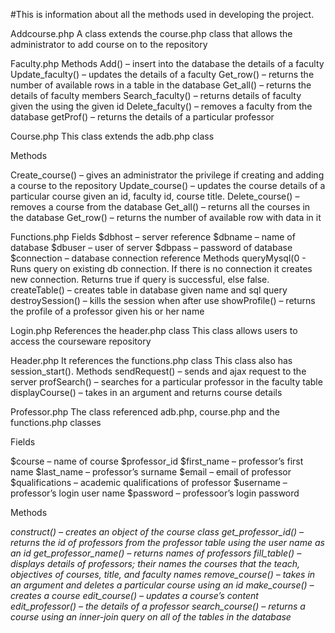 #This is information about all the methods used in developing the project.

Addcourse.php
A class extends the course.php class that allows the administrator to add course on to the repository

Faculty.php
Methods
Add() – insert into the database the details of a faculty
Update\_faculty() – updates the details of a faculty
Get\_row() – returns the number of available rows in a table in the database
Get\_all() – returns the details of faculty members
Search\_faculty() – returns details of faculty given the using the given id
Delete\_faculty() – removes a faculty from the database
getProf() – returns the details of a particular professor

Course.php
This class extends the adb.php class

Methods

Create\_course() – gives an administrator the privilege if creating and adding a course to the repository
Update\_course() – updates the course details of a particular course given an id, faculty id, course title.
Delete\_course() – removes a course from the database
Get\_all() – returns all the courses in the database
Get\_row() – returns the number of available row with data in it

Functions.php
Fields
$dbhost – server reference
$dbname – name of database
$dbuser – user of server
$dbpass – password of database
$connection – database connection reference
Methods
queryMysql(0 - Runs query on existing db connection. If there is no connection it creates new connection. Returns true if query is successful, else false.
createTable() – creates table in database given name and sql query
destroySession() – kills the session when after use
showProfile() – returns the profile of a professor given his or her name

Login.php
References the header.php class
This class allows users to access the courseware repository

Header.php
It references the functions.php class
This class also has session\_start().
Methods
sendRequest() – sends and ajax request to the server
profSearch() – searches for a particular professor in the faculty table
displayCourse() – takes in an argument and returns course details

Professor.php
The class referenced adb.php, course.php and the functions.php classes

Fields

$course – name of course
$professor\_id
$first\_name – professor’s first name
$last\_name – professor’s surname
$email – email of professor
$qualifications – academic qualifications of professor
$username – professor’s login user name
$password – professoor’s login password

Methods

_construct() – creates an object of the course class
get\_professor\_id() – returns the id of professors from the professor table using the user name as an id
get\_professor\_name() – returns names of professors
fill\_table() – displays details of professors; their names the courses that the teach, objectives of courses, title, and faculty names
remove\_course() – takes in an argument and deletes a particular course using an id
make\_course() – creates a course
edit\_course() – updates a course’s content
edit\_professor() –  the details of a professor
search\_course() – returns a course using an inner-join query on all of the tables in the database_

